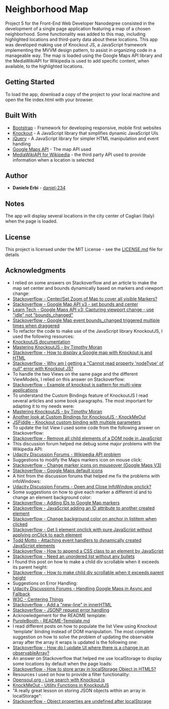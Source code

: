 # Neighborhood Map

Project 5 for the Front-End Web Developer Nanodegree consisted in the development of a single page application featuring a map of a chosen neighborhood.
Some functionality was added to this map, including highlighted locations and third-party data about these locations.
This app was developed making use of Knockout JS, a JavaScript framework implementing the MVVM design pattern, to assist in organizing code in a manageable way.
The map is loaded using the Google Maps API library and the MediaWikiAPI for Wikipedia is used to add specific content, when available, to the highlighted locations.

## Getting Started

To load the app, download a copy of the project to your local machine and open the file index.html with your browser.

## Built With

* [Bootstrap](http://getbootstrap.com/) - Framework for developing responsive, mobile first websites
* [Knockout](http://knockoutjs.com/) - A JavaScript library that simplifies dynamic JavaScript UIs
* [jQuery](http://jquery.com/) - A JavaScript library for simpler HTML manipulation and event handling
* [Google Maps API](https://developers.google.com/maps/web/) - The map API used
* [MediaWikiAPI for Wikipedia](https://www.mediawiki.org/wiki/API:Main_page) - the third party API used to provide information when a location is selected

## Author

* **Daniele Erbì** - [daniel-234](https://github.com/daniel-234)

## Notes

The app will display several locations in the city center of Cagliari (Italy) when the page is loaded.

## License

This project is licensed under the MIT License - see the [LICENSE.md](LICENSE.md) file for details

## Acknowledgments

* I relied on some answers on Stackoverflow and an article to make the map set center and bounds dynamically based on markers and viewport change:
* [Stackoverflow - Center/Set Zoom of Map to cover all visible Markers?](http://stackoverflow.com/questions/19304574/center-set-zoom-of-map-to-cover-all-visible-markers)
* [Stackoverflow - Google Map API v3 - set bounds and center](http://stackoverflow.com/questions/1556921/google-map-api-v3-set-bounds-and-center?rq=1)
* [Learn Tech - Google Maps API v3: Capturing viewport change - use "idle" not "bounds_changed"](https://learntech.imsu.ox.ac.uk/blog/?p=861)
* [Stackoverflow - Google Map event bounds_changed triggered multiple times when draggered](http://stackoverflow.com/questions/4338490/google-map-event-bounds-changed-triggered-multiple-times-when-dragging)
* To refactor the code to make use of the JavaScript library KnockoutJS, I used the following resources:
* [KnockoutJS documentation](http://knockoutjs.com/documentation/introduction.html)
* [Mastering KnockoutJS - by Timothy Moran](https://www.packtpub.com/web-development/mastering-knockoutjs)
* [Stackoverflow - How to display a Google map with Knockout js and HTML](http://stackoverflow.com/questions/39417762/how-to-display-a-google-map-with-knockout-js-and-html)
* [Stackoverflow - Why am I getting a "Cannot read property 'nodeType' of null" error with Knockout JS?](http://stackoverflow.com/questions/15090015/why-am-i-getting-a-cannot-read-property-nodetype-of-null-error-with-knockout)
* To handle the two Views on the same page and the different ViewModels, I relied on this answer on Stackoverflow:
* [Stackoverflow - Example of knockout js pattern for multi-view applications](http://stackoverflow.com/questions/8676988/example-of-knockoutjs-pattern-for-multi-view-applications/8680668#8680668)
* To understand the Custom Bindings feature of KnockoutJS I read several articles and some book paragraphs. The most important for adapting it to my needs were:
* [Mastering KnockoutJS - by Timothy Moran](https://www.packtpub.com/web-development/mastering-knockoutjs)
* [Another look at Custom Bindings for KnockoutJS - KnockMeOut](http://www.knockmeout.net/2011/07/another-look-at-custom-bindings-for.html)
* [JSFiddle - Knockout custom binding with multiple parameters](https://jsfiddle.net/NathanFriend/sectn9va/)
* To update the list View I used some code from the following answer on Stackoverflow:
* [Stackoverflow - Remove all child elements of a DOM node in JavaScript](http://stackoverflow.com/questions/3955229/remove-all-child-elements-of-a-dom-node-in-javascript)
* This discussion forum helped me debug some major problems with the Wikipedia API:
* [Udacity Discussion Forums - Wikipedia API problem](https://discussions.udacity.com/t/wikipedia-api-problem/208644/12)
* Suggestions to modify the Maps markers icon on mouse click:
* [Stackoverflow - Change marker icons on mouseover (Google Maps V3)](http://stackoverflow.com/questions/8198635/change-marker-icon-on-mouseover-google-maps-v3)
* [Stackoverflow - Google Maps default icons](http://stackoverflow.com/questions/25368851/google-maps-default-icons)
* A hint from the discussion forums that helped me fix the problems with infoWindows:
* [Udacity Discussion Forums - Open and Close InfoWindow onclick?](https://discussions.udacity.com/t/open-and-close-infowindow-onclick/170572/9)
* Some suggestions on how to give each marker a different id and to change an element background color:
* [Stackoverflow - Adding IDs to Google Map markers](http://stackoverflow.com/questions/2564320/adding-ids-to-google-map-markers)
* [Stackoverflow - JavaScript adding an ID attribute to another created element](http://stackoverflow.com/questions/19625646/javascript-adding-an-id-attribute-to-another-created-element)
* [Stackoverflow - Change background color on anchor in listitem when clicked](http://stackoverflow.com/questions/12940782/change-background-color-on-anchor-in-listitem-when-clicked)
* [Stackoverflow - Get li element onclick with pure JavaScript without applying onClick to each element](http://stackoverflow.com/questions/26204120/get-li-element-onclick-with-pure-javascript-without-applying-onclick-to-each-ele)
* [Todd Motto - Attaching event handlers to dynamically created JavaScript elements](https://toddmotto.com/attaching-event-handlers-to-dynamically-created-javascript-elements/)
* [Stackoverflow - How to append a CSS class to an element by JavaScript](http://stackoverflow.com/questions/927312/how-to-append-a-css-class-to-an-element-by-javascript)
* [Stackoverflow - Need an unordered list without any bullets](http://stackoverflow.com/questions/1027354/need-an-unordered-list-without-any-bullets)
* I found this post on how to make a child div scrollable when it exceeds its parent height:
* [Stackoverflow - How to make child div scrollable when it exceeds parent height](http://stackoverflow.com/questions/27784727/how-to-make-child-div-scrollable-when-it-exceeds-parent-height)
* Suggestions on Error Handling:
* [Udacity Discussions Forums - Handling Google Maps in Async and Fallback](https://discussions.udacity.com/t/handling-google-maps-in-async-and-fallback/34282)
* [W3C - Centering Things](https://www.w3.org/Style/Examples/007/center.en.html)
* [Stackoverflow - Add a "new-line" in innerHTML](http://stackoverflow.com/questions/19438895/add-a-new-line-in-innerhtml)
* [Stackoverflow - JSONP request error handling](http://stackoverflow.com/questions/19035557/jsonp-request-error-handling)
* Acknowledgement for the README template:
* [PurpleBooth - README-Template.md](https://gist.github.com/PurpleBooth/109311bb0361f32d87a2)
* I read different posts on how to populate the list View using Knockout 'template' binding instead of DOM manipulation. The most complete suggestion on how to solve the problem of updating the observable array after the array it wraps is updated is the following one:
* [Stackoverflow - How do I update UI where there is a change in an observableArray?](http://stackoverflow.com/questions/11197241/how-do-i-auto-update-ui-where-there-is-a-change-in-an-observablearray)
* An answer on Stackoverflow that helped me use localStorage to display some locations by default when the page loads:
* [Stackoverflow - How to store array in localStorage Object in HTML5?](http://stackoverflow.com/questions/19174525/how-to-store-array-in-localstorage-object-in-html5)
* Resources I used on how to provide a filter functionality:
* [Opensoul.org - Live search with Knockout.js](http://opensoul.org/2011/06/23/live-search-with-knockoutjs/)
* [KnockMeOut - Utility Functions in KnockoutJS](http://www.knockmeout.net/2011/04/utility-functions-in-knockoutjs.html)
* "A really great lesson on storing JSON objects within an array in localStorage":
* [Stackoverflow - Object properties are undefined after localStorage](http://stackoverflow.com/questions/30584476/object-properties-are-undefined-after-localstorage)